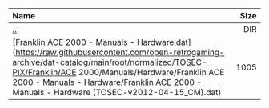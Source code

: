 |Name|Size|
|:---|---:|
|[..](../index.html)|DIR|
|[Franklin ACE 2000 - Manuals - Hardware.dat](https://raw.githubusercontent.com/open-retrogaming-archive/dat-catalog/main/root/normalized/TOSEC-PIX/Franklin/ACE 2000/Manuals/Hardware/Franklin ACE 2000 - Manuals - Hardware/Franklin ACE 2000 - Manuals - Hardware (TOSEC-v2012-04-15_CM).dat)|1005|

